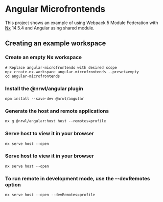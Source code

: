 # Angular Microfrontends

This project shows an example of using Webpack 5 Module Federation with [Nx](https://nx.dev/) 14.5.4 and Angular using shared module.

## Creating an example workspace

### Create an empty Nx workspace

```
# Replace angular-microfrontends with desired scope
npx create-nx-workspace angular-microfrontends --preset=empty
cd angular-microfrontends
```

### Install the @nrwl/angular plugin

```
npm install --save-dev @nrwl/angular
```

### Generate the host and remote applications

```
nx g @nrwl/angular:host host --remotes=profile
```

### Serve host to view it in your browser

```
nx serve host --open
```

### Serve host to view it in your browser

```
nx serve host --open
```

### To run remote in development mode, use the --devRemotes option

```
nx serve host --open --devRemotes=profile
```
